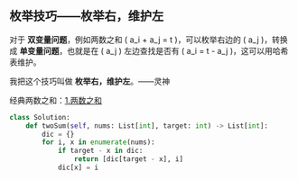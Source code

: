## 枚举技巧——枚举右，维护左
对于 **双变量问题**，例如两数之和 \( a_i + a_j = t \)，可以枚举右边的 \( a_j \)，转换成 **单变量问题**，也就是在 \( a_j \) 左边查找是否有 \( a_i = t - a_j \)，这可以用哈希表维护。

我把这个技巧叫做 **枚举右，维护左**。——灵神

经典两数之和：[1.两数之和](https://leetcode.cn/problems/two-sum/)
```python
class Solution:
    def twoSum(self, nums: List[int], target: int) -> List[int]:
        dic = {}
        for i, x in enumerate(nums):
            if target - x in dic:
                return [dic[target - x], i]
            dic[x] = i
```
